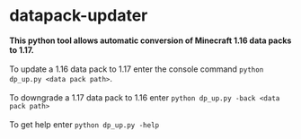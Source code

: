 # datapack-updater
<b>This python tool allows automatic conversion of Minecraft 1.16 data packs to 1.17.</b><br><br>
To update a 1.16 data pack to 1.17 enter the console command ```python dp_up.py <data pack path>```.<br><br>
To downgrade a 1.17 data pack to 1.16 enter ```python dp_up.py -back <data pack path>```<br><br>
To get help enter ```python dp_up.py -help```
